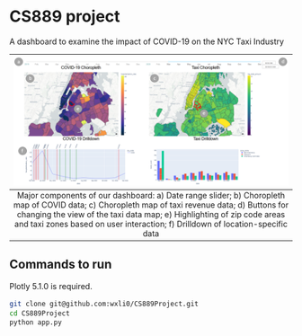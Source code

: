 # CS889 project

A dashboard to examine the impact of COVID-19 on the NYC Taxi Industry

| ![Overview of our dashboard](dashboard_overview.PNG) |
|:--:|
| Major components of our dashboard: a) Date range slider; b) Choropleth map of COVID data; c) Choropleth map of taxi revenue data; d) Buttons for changing the view of the taxi data map; e) Highlighting of zip code areas and taxi zones based on user interaction; f) Drilldown of location-specific data |

## Commands to run

Plotly 5.1.0 is required.

```bash
git clone git@github.com:wxli0/CS889Project.git
cd CS889Project
python app.py
```

